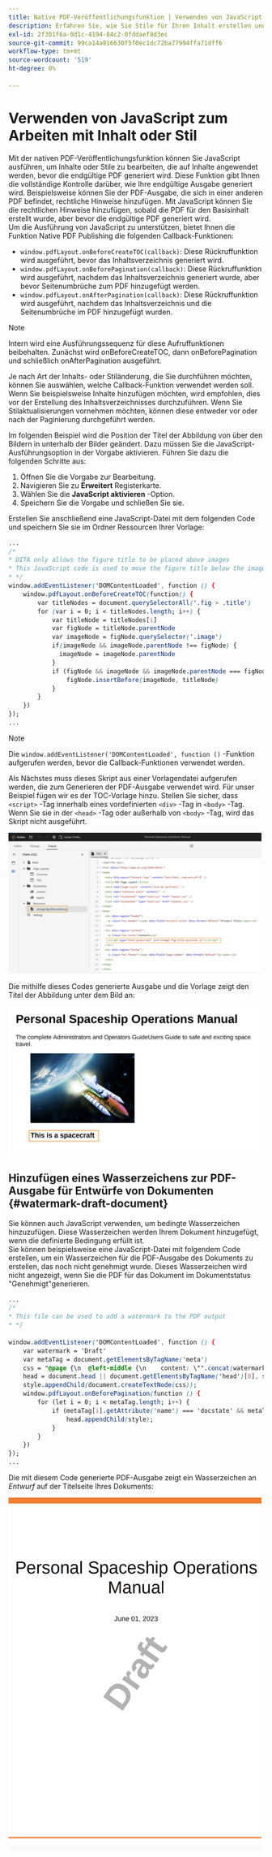 ```yaml
---
title: Native PDF-Veröffentlichungsfunktion | Verwenden von JavaScript zum Arbeiten mit Inhalt oder Stil
description: Erfahren Sie, wie Sie Stile für Ihren Inhalt erstellen und Stile erstellen.
exl-id: 2f301f6a-0d1c-4194-84c2-0fddaef8d3ec
source-git-commit: 99ca14a816630f5f0ec1dc72ba77994ffa71dff6
workflow-type: tm+mt
source-wordcount: '519'
ht-degree: 0%

---
```


# Verwenden von JavaScript zum Arbeiten mit Inhalt oder Stil

Mit der nativen PDF-Veröffentlichungsfunktion können Sie JavaScript ausführen, um Inhalte oder Stile zu bearbeiten, die auf Inhalte angewendet werden, bevor die endgültige PDF generiert wird. Diese Funktion gibt Ihnen die vollständige Kontrolle darüber, wie Ihre endgültige Ausgabe generiert wird. Beispielsweise können Sie der PDF-Ausgabe, die sich in einer anderen PDF befindet, rechtliche Hinweise hinzufügen. Mit JavaScript können Sie die rechtlichen Hinweise hinzufügen, sobald die PDF für den Basisinhalt erstellt wurde, aber bevor die endgültige PDF generiert wird.\
Um die Ausführung von JavaScript zu unterstützen, bietet Ihnen die Funktion Native PDF Publishing die folgenden Callback-Funktionen:

* `window.pdfLayout.onBeforeCreateTOC(callback)`: Diese Rückruffunktion wird ausgeführt, bevor das Inhaltsverzeichnis generiert wird.
* `window.pdfLayout.onBeforePagination(callback)`: Diese Rückruffunktion wird ausgeführt, nachdem das Inhaltsverzeichnis generiert wurde, aber bevor Seitenumbrüche zum PDF hinzugefügt werden.
* `window.pdfLayout.onAfterPagination(callback)`: Diese Rückruffunktion wird ausgeführt, nachdem das Inhaltsverzeichnis und die Seitenumbrüche im PDF hinzugefügt wurden.

>[!NOTE]
>
>Intern wird eine Ausführungssequenz für diese Aufruffunktionen beibehalten. Zunächst wird onBeforeCreateTOC, dann onBeforePagination und schließlich onAfterPagination ausgeführt.

Je nach Art der Inhalts- oder Stiländerung, die Sie durchführen möchten, können Sie auswählen, welche Callback-Funktion verwendet werden soll. Wenn Sie beispielsweise Inhalte hinzufügen möchten, wird empfohlen, dies vor der Erstellung des Inhaltsverzeichnisses durchzuführen. Wenn Sie Stilaktualisierungen vornehmen möchten, können diese entweder vor oder nach der Paginierung durchgeführt werden.

Im folgenden Beispiel wird die Position der Titel der Abbildung von über den Bildern in unterhalb der Bilder geändert. Dazu müssen Sie die JavaScript-Ausführungsoption in der Vorgabe aktivieren. Führen Sie dazu die folgenden Schritte aus:

1. Öffnen Sie die Vorgabe zur Bearbeitung.
1. Navigieren Sie zu **Erweitert** Registerkarte.
1. Wählen Sie die **JavaScript aktivieren** -Option.
1. Speichern Sie die Vorgabe und schließen Sie sie.

Erstellen Sie anschließend eine JavaScript-Datei mit dem folgenden Code und speichern Sie sie im Ordner Ressourcen Ihrer Vorlage:

```css
...
/*
* DITA only allows the figure title to be placed above images 
* This JavaScript code is used to move the figure title below the image
* */
window.addEventListener('DOMContentLoaded', function () {
    window.pdfLayout.onBeforeCreateTOC(function() {
        var titleNodes = document.querySelectorAll('.fig > .title')
        for (var i = 0; i < titleNodes.length; i++) {
            var titleNode = titleNodes[i]
            var figNode = titleNode.parentNode
            var imageNode = figNode.querySelector('.image')
            if(imageNode && imageNode.parentNode !== figNode) {
              imageNode = imageNode.parentNode
            }
            if (figNode && imageNode && imageNode.parentNode === figNode) {
                figNode.insertBefore(imageNode, titleNode)
            }
        }
    })
});
...
```

>[!NOTE]
>
>Die `window.addEventListener('DOMContentLoaded', function ()` -Funktion aufgerufen werden, bevor die Callback-Funktionen verwendet werden.

Als Nächstes muss dieses Skript aus einer Vorlagendatei aufgerufen werden, die zum Generieren der PDF-Ausgabe verwendet wird. Für unser Beispiel fügen wir es der TOC-Vorlage hinzu. Stellen Sie sicher, dass `<script>` -Tag innerhalb eines vordefinierten `<div>` -Tag in `<body>` -Tag. Wenn Sie sie in der `<head>` -Tag oder außerhalb von `<body>` -Tag, wird das Skript nicht ausgeführt.

<img src="./assets/js-added-resources-template.png" width="500">

Die mithilfe dieses Codes generierte Ausgabe und die Vorlage zeigt den Titel der Abbildung unter dem Bild an:

<img src="./assets/fig-title-below-image.png" width="500">

## Hinzufügen eines Wasserzeichens zur PDF-Ausgabe für Entwürfe von Dokumenten {#watermark-draft-document}

Sie können auch JavaScript verwenden, um bedingte Wasserzeichen hinzuzufügen. Diese Wasserzeichen werden Ihrem Dokument hinzugefügt, wenn die definierte Bedingung erfüllt ist.\
Sie können beispielsweise eine JavaScript-Datei mit folgendem Code erstellen, um ein Wasserzeichen für die PDF-Ausgabe des Dokuments zu erstellen, das noch nicht genehmigt wurde. Dieses Wasserzeichen wird nicht angezeigt, wenn Sie die PDF für das Dokument im Dokumentstatus &quot;Genehmigt&quot;generieren.

```css
...
/*
* This file can be used to add a watermark to the PDF output
* */

window.addEventListener('DOMContentLoaded', function () {
    var watermark = 'Draft'
    var metaTag = document.getElementsByTagName('meta')
    css = "@page {\n  @left-middle {\n    content: \"".concat(watermark, "\";\n    z-index: 100;\n    font-family: sans-serif;\n    font-size: 80pt;\n    font-weight: bold;\n    color: gray(0, 0.3);\n    text-align: center;\n    transform: rotate(-54.7deg);\n    position: absolute;\n    left: 0;\n    top: 0;\n    width: 100%;\n    height: 100%;\n  }\n}")
    head = document.head || document.getElementsByTagName('head')[0], style = document.createElement('style');
    style.appendChild(document.createTextNode(css));
    window.pdfLayout.onBeforePagination(function () {
        for (let i = 0; i < metaTag.length; i++) {
            if (metaTag[i].getAttribute('name') === 'docstate' && metaTag[i].getAttribute('value') !== 'Approved') {
                head.appendChild(style);
            }
        }
    })
});
...
```

Die mit diesem Code generierte PDF-Ausgabe zeigt ein Wasserzeichen an *Entwurf* auf der Titelseite Ihres Dokuments:

<img src="./assets/draft-watermark.png" width="500">
